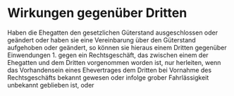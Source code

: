 # Wirkungen gegenüber Dritten

Haben die Ehegatten den gesetzlichen Güterstand ausgeschlossen oder geändert oder haben sie eine Vereinbarung über den Güterstand aufgehoben oder geändert, so können sie hieraus einem Dritten gegenüber Einwendungen  1.
 gegen ein Rechtsgeschäft, das zwischen einem der Ehegatten und dem Dritten vorgenommen worden ist, nur herleiten, wenn das Vorhandensein eines Ehevertrages dem Dritten bei Vornahme des Rechtsgeschäfts bekannt gewesen oder infolge grober Fahrlässigkeit unbekannt geblieben ist, oder